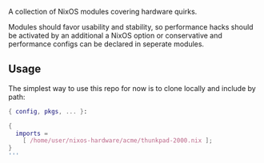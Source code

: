 A collection of NixOS modules covering hardware quirks.

Modules should favor usability and stability, so performance hacks
should be activated by an additional a NixOS option or conservative
and performance configs can be declared in seperate modules.

## Usage
The simplest way to use this repo for now is to clone locally and include by path:
``` nix
{ config, pkgs, ... }:

{
  imports =
    [ /home/user/nixos-hardware/acme/thunkpad-2000.nix ];
}
'''
